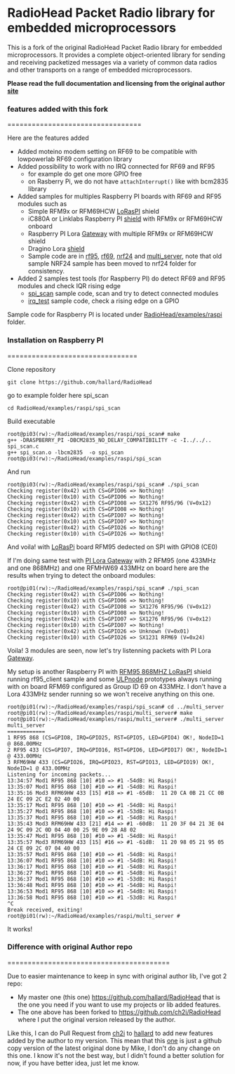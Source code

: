 RadioHead Packet Radio library for embedded microprocessors
===========================================================

This is a fork of the original RadioHead Packet Radio library for embedded microprocessors. It provides a complete object-oriented library for sending and receiving packetized messages via a variety of common data radios and other transports on a range of embedded microprocessors.

**Please read the full documentation and licensing from the original author [site][3]**

### features added with this fork
=================================

Here are the features added 

- Added moteino modem setting on RF69 to be compatible with lowpowerlab RF69 configuration library
- Added possibility to work with no IRQ connected for RF69 and RF95
  - for example do get one more GPIO free 
  - on Rasberry Pi, we do not have `attachInterrupt()` like with bcm2835 library
- Added samples for multiples Raspberry PI boards with RF69 and RF95 modules such as 
  - Simple RFM9x or RFM69HCW [LoRasPI][10] shield
  - iC880A or Linklabs Raspberry PI [shield][11] with RFM9x or RFM69HCW onboard 
  - Raspberry PI Lora [Gateway][12] with multiple RFM9x or RFM69HCW shield
  - Dragino Lora [shield][13]
  - Sample code are in [rf95][21], [rf69][20], [nrf24][22] and [multi_server][23], note that old sample NRF24 sample has been moved to nrf24 folder for consistency.
- Added 2 samples test tools (for Raspberry PI) do detect RF69 and RF95 modules and check IQR rising edge
  - [spi_scan][9] sample code, scan and try to detect connected modules
  - [irq_test][8] sample code, check a rising edge on a GPIO

Sample code for Raspberry PI is located under [RadioHead/examples/raspi][7] folder.

### Installation on Raspberry PI
================================

Clone repository
```shell
git clone https://github.com/hallard/RadioHead
```
go to example folder here spi_scan
```shell
cd RadioHead/examples/raspi/spi_scan
```
Build executable
```shell
root@pi03(rw):~/RadioHead/examples/raspi/spi_scan# make
g++ -DRASPBERRY_PI -DBCM2835_NO_DELAY_COMPATIBILITY -c -I../../.. spi_scan.c
g++ spi_scan.o -lbcm2835  -o spi_scan
root@pi03(rw):~/RadioHead/examples/raspi/spi_scan
```
And run 
```shell
root@pi03(rw):~/RadioHead/examples/raspi/spi_scan# ./spi_scan
Checking register(0x42) with CS=GPIO06 => Nothing!
Checking register(0x10) with CS=GPIO06 => Nothing!
Checking register(0x42) with CS=GPIO08 => SX1276 RF95/96 (V=0x12)
Checking register(0x10) with CS=GPIO08 => Nothing!
Checking register(0x42) with CS=GPIO07 => Nothing!
Checking register(0x10) with CS=GPIO07 => Nothing!
Checking register(0x42) with CS=GPIO26 => Nothing!
Checking register(0x10) with CS=GPIO26 => Nothing!
```
And voila! with [LoRasPi][10] board RFM95 dedected on SPI with GPIO8 (CE0)

If I'm doing same test with [PI Lora Gateway][12] with 2 RFM95 (one 433MHz and one 868MHz) and one RFMHW69 433MHz on board here are the results when trying to detect the onboard modules:

```shell
root@pi01(rw):~/RadioHead/examples/raspi/spi_scan# ./spi_scan
Checking register(0x42) with CS=GPIO06 => Nothing!
Checking register(0x10) with CS=GPIO06 => Nothing!
Checking register(0x42) with CS=GPIO08 => SX1276 RF95/96 (V=0x12)
Checking register(0x10) with CS=GPIO08 => Nothing!
Checking register(0x42) with CS=GPIO07 => SX1276 RF95/96 (V=0x12)
Checking register(0x10) with CS=GPIO07 => Nothing!
Checking register(0x42) with CS=GPIO26 => Unknown (V=0x01)
Checking register(0x10) with CS=GPIO26 => SX1231 RFM69 (V=0x24)
```

Voila! 3 modules are seen, now let's try listenning packets with PI Lora [Gateway][12].

My setup is another Raspberry PI with [RFM95 868MHZ LoRasPI][10] shield running rf95_client sample and some [ULPnode][6] prototypes always running with on board RFM69 configured as Group ID 69 on 433MHz. I don't have a Lora 433MHz sender running so we won't receive anything on this one.


```shell
root@pi01(rw):~/RadioHead/examples/raspi/spi_scan# cd ../multi_server
root@pi01(rw):~/RadioHead/examples/raspi/multi_server# make
root@pi01(rw):~/RadioHead/examples/raspi/multi_server# ./multi_server
multi_server
============
1 RF95 868 (CS=GPIO8, IRQ=GPIO25, RST=GPIO5, LED=GPIO4) OK!, NodeID=1 @ 868.00MHz
2 RF95 433 (CS=GPIO7, IRQ=GPIO16, RST=GPIO6, LED=GPIO17) OK!, NodeID=1 @ 433.00MHz
3 RFM69HW 433 (CS=GPIO26, IRQ=GPIO23, RST=GPIO13, LED=GPIO19) OK!, NodeID=1 @ 433.00MHz
Listening for incoming packets...
13:34:57 Mod1 RF95 868 [10] #10 => #1 -54dB: Hi Raspi!
13:35:07 Mod1 RF95 868 [10] #10 => #1 -54dB: Hi Raspi!
13:35:16 Mod3 RFM69HW 433 [15] #18 => #1 -65dB:  11 20 CA 0B 21 CC 0B 24 EC 09 2C E2 02 40 00
13:35:17 Mod1 RF95 868 [10] #10 => #1 -54dB: Hi Raspi!
13:35:27 Mod1 RF95 868 [10] #10 => #1 -53dB: Hi Raspi!
13:35:37 Mod1 RF95 868 [10] #10 => #1 -54dB: Hi Raspi!
13:35:43 Mod3 RFM69HW 433 [21] #14 => #1 -60dB:  11 20 3F 04 21 3E 04 24 9C 09 2C 0D 04 40 00 25 9E 09 28 A8 02
13:35:47 Mod1 RF95 868 [10] #10 => #1 -54dB: Hi Raspi!
13:35:57 Mod3 RFM69HW 433 [15] #16 => #1 -61dB:  11 20 98 05 21 95 05 24 CE 09 2C 07 04 40 00
13:35:57 Mod1 RF95 868 [10] #10 => #1 -54dB: Hi Raspi!
13:36:07 Mod1 RF95 868 [10] #10 => #1 -54dB: Hi Raspi!
13:36:17 Mod1 RF95 868 [10] #10 => #1 -54dB: Hi Raspi!
13:36:27 Mod1 RF95 868 [10] #10 => #1 -54dB: Hi Raspi!
13:36:37 Mod1 RF95 868 [10] #10 => #1 -53dB: Hi Raspi!
13:36:48 Mod1 RF95 868 [10] #10 => #1 -54dB: Hi Raspi!
13:36:53 Mod1 RF95 868 [10] #10 => #1 -54dB: Hi Raspi!
13:36:58 Mod1 RF95 868 [10] #10 => #1 -53dB: Hi Raspi!
^C
Break received, exiting!
root@pi01(rw):~/RadioHead/examples/raspi/multi_server #
```
It works! 

### Difference with original Author repo
========================================

Due to easier maintenance to keep in sync with original author lib, I've got 2 repo:    

- My master one (this one) https://github.com/hallard/RadioHead that is the one you need if you want to use my projects or lib added features.
-  The one above has been forked to https://github.com/ch2i/RadioHead where I put the original version released by the author.

Like this, I can do Pull Request from [ch2i][4] to [hallard][1] to add new features added by the author to my version. This mean that this [one][4] is just a github copy version of the latest original done by Mike, I don't do any change on this one. I know it's not the best way, but I didn't found a better solution for now, if you have better idea, just let me know.

[1]: https://github.com/hallard/RadioHead 
[2]: https://hallard.me
[3]: http://www.airspayce.com/mikem/arduino/RadioHead/
[4]: http://www.airspayce.com/mikem/arduino/RadioHead/RadioHead-1.61.zip
[5]: https://github.com/ch2i/RadioHead 
[6]: http://hallard.me/category/ulpnode/ 
[7]: https://github.com/hallard/RadioHead/tree/master/examples/raspi
[8]: https://github.com/hallard/RadioHead/tree/master/examples/raspi/irq_test
[9]: https://github.com/hallard/RadioHead/tree/master/examples/raspispi_scan

[10]: https://github.com/hallard/LoRasPI
[11]: https://github.com/ch2i/iC880A-Raspberry-PI
[12]: https://github.com/hallard/RPI-Lora-Gateway
[13]: https://github.com/dragino/Lora

[20]: https://github.com/hallard/RadioHead/tree/master/examples/rf69
[21]: https://github.com/hallard/RadioHead/tree/master/examples/rf95
[22]: https://github.com/hallard/RadioHead/tree/master/examples/nrf24
[23]: https://github.com/hallard/RadioHead/tree/master/examples/multi_server

